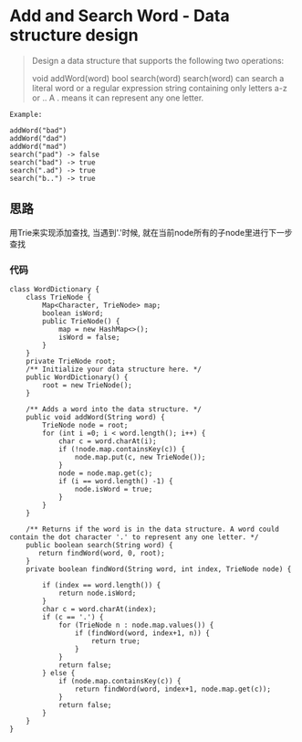 # Add and Search Word - Data structure design
> Design a data structure that supports the following two operations:
> 
> void addWord(word)
> bool search(word)
> search(word) can search a literal word or a regular expression string containing only letters a-z or .. A . means it can represent any one letter.

	Example:
	
	addWord("bad")
	addWord("dad")
	addWord("mad")
	search("pad") -> false
	search("bad") -> true
	search(".ad") -> true
	search("b..") -> true

## 思路
用Trie来实现添加查找, 当遇到'.'时候, 就在当前node所有的子node里进行下一步查找
### 代码
```
class WordDictionary {
    class TrieNode {
        Map<Character, TrieNode> map;
        boolean isWord;
        public TrieNode() {
            map = new HashMap<>();
            isWord = false;
        }
    }
    private TrieNode root;
    /** Initialize your data structure here. */
    public WordDictionary() {
        root = new TrieNode();
    }
    
    /** Adds a word into the data structure. */
    public void addWord(String word) {
        TrieNode node = root;
        for (int i =0; i < word.length(); i++) {
            char c = word.charAt(i);
            if (!node.map.containsKey(c)) {
                node.map.put(c, new TrieNode());
            }
            node = node.map.get(c);
            if (i == word.length() -1) {
                node.isWord = true;
            }
        }
    }
    
    /** Returns if the word is in the data structure. A word could contain the dot character '.' to represent any one letter. */
    public boolean search(String word) {
       return findWord(word, 0, root);
    }
    private boolean findWord(String word, int index, TrieNode node) {
        
        if (index == word.length()) {
            return node.isWord;
        }
        char c = word.charAt(index);
        if (c == '.') {
            for (TrieNode n : node.map.values()) {
                if (findWord(word, index+1, n)) {
                    return true;
                }
            }
            return false;
        } else {
            if (node.map.containsKey(c)) {
                return findWord(word, index+1, node.map.get(c));
            }
            return false;
        }
    }
}


```